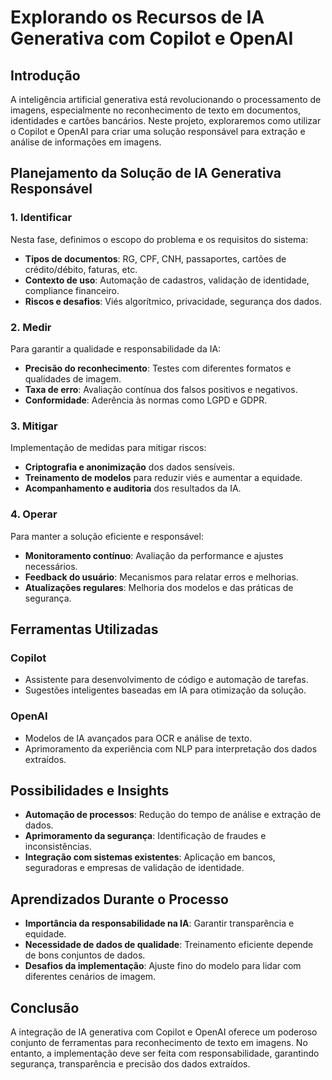 # Explorando os Recursos de IA Generativa com Copilot e OpenAI

## Introdução
A inteligência artificial generativa está revolucionando o processamento de imagens, especialmente no reconhecimento de texto em documentos, identidades e cartões bancários. Neste projeto, exploraremos como utilizar o Copilot e OpenAI para criar uma solução responsável para extração e análise de informações em imagens.

## Planejamento da Solução de IA Generativa Responsável
### 1. Identificar
Nesta fase, definimos o escopo do problema e os requisitos do sistema:
- **Tipos de documentos**: RG, CPF, CNH, passaportes, cartões de crédito/débito, faturas, etc.
- **Contexto de uso**: Automação de cadastros, validação de identidade, compliance financeiro.
- **Riscos e desafios**: Viés algorítmico, privacidade, segurança dos dados.

### 2. Medir
Para garantir a qualidade e responsabilidade da IA:
- **Precisão do reconhecimento**: Testes com diferentes formatos e qualidades de imagem.
- **Taxa de erro**: Avaliação contínua dos falsos positivos e negativos.
- **Conformidade**: Aderência às normas como LGPD e GDPR.

### 3. Mitigar
Implementação de medidas para mitigar riscos:
- **Criptografia e anonimização** dos dados sensíveis.
- **Treinamento de modelos** para reduzir viés e aumentar a equidade.
- **Acompanhamento e auditoria** dos resultados da IA.

### 4. Operar
Para manter a solução eficiente e responsável:
- **Monitoramento contínuo**: Avaliação da performance e ajustes necessários.
- **Feedback do usuário**: Mecanismos para relatar erros e melhorias.
- **Atualizações regulares**: Melhoria dos modelos e das práticas de segurança.

## Ferramentas Utilizadas
### Copilot
- Assistente para desenvolvimento de código e automação de tarefas.
- Sugestões inteligentes baseadas em IA para otimização da solução.

### OpenAI
- Modelos de IA avançados para OCR e análise de texto.
- Aprimoramento da experiência com NLP para interpretação dos dados extraídos.

## Possibilidades e Insights
- **Automação de processos**: Redução do tempo de análise e extração de dados.
- **Aprimoramento da segurança**: Identificação de fraudes e inconsistências.
- **Integração com sistemas existentes**: Aplicação em bancos, seguradoras e empresas de validação de identidade.

## Aprendizados Durante o Processo
- **Importância da responsabilidade na IA**: Garantir transparência e equidade.
- **Necessidade de dados de qualidade**: Treinamento eficiente depende de bons conjuntos de dados.
- **Desafios da implementação**: Ajuste fino do modelo para lidar com diferentes cenários de imagem.

## Conclusão
A integração de IA generativa com Copilot e OpenAI oferece um poderoso conjunto de ferramentas para reconhecimento de texto em imagens. No entanto, a implementação deve ser feita com responsabilidade, garantindo segurança, transparência e precisão dos dados extraídos.

